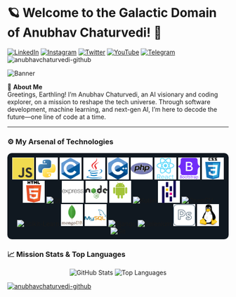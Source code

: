 # 🪐 Welcome to the Galactic Domain of Anubhav Chaturvedi! 👾

[![LinkedIn][linkedin-shield]][linkedin-url] 
    [![Instagram][instagram-shield]][instagram-url] 
    [![Twitter][twitter-shield]][twitter-url] 
    [![YouTube][youtube-shield]][youtube-url] 
    [![Telegram][telegram-shield]][telegram-url]
    <img src="https://komarev.com/ghpvc/?username=anubhavchaturvedi-github&label=Profile%20views&color=0e75b6&style=flat" alt="anubhavchaturvedi-github" width="270" height="28" />


![Banner](https://github.com/AnubhavChaturvedi-GitHub/AnubhavChaturvedi-GitHub/blob/main/S%20(1).gif)

🚀 **About Me**  
Greetings, Earthling! I’m Anubhav Chaturvedi, an AI visionary and coding explorer, on a mission to reshape the tech universe. Through software development, machine learning, and next-gen AI, I’m here to decode the future—one line of code at a time.

---

### ⚙️ My Arsenal of Technologies 
<div align="center" style="background:#101820;padding:10px;border-radius:10px;">
    <img src="https://raw.githubusercontent.com/devicons/devicon/master/icons/javascript/javascript-original.svg" alt="JavaScript" width="50" />
    <img src="https://raw.githubusercontent.com/devicons/devicon/master/icons/python/python-original.svg" alt="Python" width="50" />
    <img src="https://raw.githubusercontent.com/devicons/devicon/master/icons/c/c-original.svg" alt="C" width="50" />
    <img src="https://raw.githubusercontent.com/devicons/devicon/master/icons/java/java-original.svg" alt="Java" width="50" />
    <img src="https://raw.githubusercontent.com/devicons/devicon/master/icons/cplusplus/cplusplus-original.svg" alt="C++" width="50" />
    <img src="https://raw.githubusercontent.com/devicons/devicon/master/icons/php/php-original.svg" alt="PHP" width="50" />
    <img src="https://raw.githubusercontent.com/devicons/devicon/master/icons/react/react-original-wordmark.svg" alt="React" width="50" />
    <img src="https://raw.githubusercontent.com/devicons/devicon/master/icons/bootstrap/bootstrap-plain-wordmark.svg" alt="Bootstrap" width="50" />
    <img src="https://raw.githubusercontent.com/devicons/devicon/master/icons/css3/css3-original-wordmark.svg" alt="CSS3" width="50" />
    <img src="https://raw.githubusercontent.com/devicons/devicon/master/icons/html5/html5-original-wordmark.svg" alt="HTML5" width="50" />
    <img src="https://upload.wikimedia.org/wikipedia/commons/0/0b/Qt_logo_2016.svg" alt="Qt" width="50" />
    <img src="https://raw.githubusercontent.com/devicons/devicon/master/icons/express/express-original-wordmark.svg" alt="Express" width="50" />
    <img src="https://raw.githubusercontent.com/devicons/devicon/master/icons/nodejs/nodejs-original-wordmark.svg" alt="Node.js" width="50" />
    <img src="https://raw.githubusercontent.com/devicons/devicon/master/icons/android/android-original-wordmark.svg" alt="Android" width="50" />
    <img src="https://www.vectorlogo.zone/logos/kotlinlang/kotlinlang-icon.svg" alt="Kotlin" width="50" />
    <img src="https://raw.githubusercontent.com/devicons/devicon/master/icons/pandas/pandas-original.svg" alt="Pandas" width="50" />
    <img src="https://www.vectorlogo.zone/logos/opencv/opencv-icon.svg" alt="OpenCV" width="50" />
    <img src="https://upload.wikimedia.org/wikipedia/commons/0/05/Scikit_learn_logo_small.svg" alt="Scikit-Learn" width="50" />
    <img src="https://raw.githubusercontent.com/devicons/devicon/master/icons/mongodb/mongodb-original-wordmark.svg" alt="MongoDB" width="50" />
    <img src="https://raw.githubusercontent.com/devicons/devicon/master/icons/mysql/mysql-original-wordmark.svg" alt="MySQL" width="50" />
    <img src="https://cdn.worldvectorlogo.com/logos/django.svg" alt="Django" width="50" />
    <img src="https://raw.githubusercontent.com/detain/svg-logos/780f25886640cef088af994181646db2f6b1a3f8/svg/selenium-logo.svg" alt="Selenium" width="50" />
    <img src="https://raw.githubusercontent.com/devicons/devicon/master/icons/photoshop/photoshop-line.svg" alt="Photoshop" width="50" />
    <img src="https://raw.githubusercontent.com/devicons/devicon/master/icons/linux/linux-original.svg" alt="Linux" width="50" />
    <img src="https://www.vectorlogo.zone/logos/git-scm/git-scm-icon.svg" alt="Git" width="50" />
</div>

### 📈 Mission Stats & Top Languages
<div align="center">
  <img src="https://github-readme-stats.vercel.app/api?username=AnubhavChaturvedi-GitHub&show_icons=true&theme=radical" alt="GitHub Stats" width="48%" height="50%"/>
  <img src="https://github-readme-stats.vercel.app/api/top-langs/?username=AnubhavChaturvedi-GitHub&layout=compact&theme=radical" alt="Top Languages" width="48%"/>
</div>
<p align="left"> <a href="https://github.com/ryo-ma/github-profile-trophy"><img src="https://github-profile-trophy.vercel.app/?username=anubhavchaturvedi-github" alt="anubhavchaturvedi-github" /></a> </p>

<!-- Linkedin -->
[linkedin-shield]: https://img.shields.io/badge/-LinkedIn-black.svg?style=for-the-badge&logo=linkedin&colorB=0B5FBB
[linkedin-url]: https://www.linkedin.com/in/anubhav-chaturvedi-/

<!-- Instagram -->
[instagram-shield]: https://img.shields.io/badge/Instagram-%23E4405F.svg?style=for-the-badge&logo=Instagram&logoColor=white
[instagram-url]: https://www.instagram.com/_anubhav__chaturvedi_/

<!-- Twitter -->
[twitter-shield]: https://img.shields.io/badge/Twitter-%231DA1F2.svg?style=for-the-badge&logo=Twitter&logoColor=white
[twitter-url]: https://x.com/AnubhavChatu

<!-- YouTube -->
[youtube-shield]: https://img.shields.io/badge/YouTube-%23FF0000.svg?style=for-the-badge&logo=YouTube&logoColor=white
[youtube-url]: https://www.youtube.com/@NetHyTech

<!-- Telegram -->
[telegram-shield]: https://img.shields.io/badge/Telegram-%231DA1F2.svg?style=for-the-badge&logo=Telegram&logoColor=white
[telegram-url]: https://t.me/JarvisByAnubhavChaturvedi
